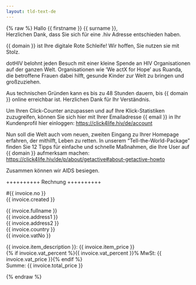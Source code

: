 ```yaml
---
layout: tld-text-de
---
```


{% raw %}
Hallo {{ firstname }} {{ surname }},  
Herzlichen Dank, dass Sie sich für eine .hiv Adresse entschieden haben.

{{ domain }} ist Ihre digitale Rote Schleife! Wir hoffen, Sie nutzen sie mit Stolz.

dotHIV belohnt jeden Besuch mit einer kleine Spende an HIV Organisationen auf der ganzen Welt. Organisationen wie ‘We actX for Hope’ aus Ruanda, die betroffene Frauen dabei hilft, gesunde Kinder zur Welt zu bringen und großzuziehen.

Aus technischen Gründen kann es bis zu 48 Stunden dauern, bis {{ domain }} online erreichbar ist. Herzlichen Dank für Ihr Verständnis.

Um Ihren Click-Counter anzupassen und auf Ihre Klick-Statistiken zuzugreifen, können Sie sich hier mit Ihrer Emailadresse {{ email }} in Ihr Kundenprofil hier einloggen: https://click4life.hiv/de/account

Nun soll die Welt auch vom neuen, zweiten Eingang zu Ihrer Homepage erfahren, der mithilft, Leben zu retten. In unserem “Tell-the-World-Package” finden Sie 12 Tipps für einfache und schnelle Maßnahmen, die Ihre User auf {{ domain }} aufmerksam machen: https://click4life.hiv/de/p/about/getactive#about-getactive-howto

Zusammen können wir AIDS besiegen.

++++++++++ Rechnung ++++++++++

\#{{ invoice.no }}  
{{ invoice.created }}

{{ invoice.fullname }}  
{{ invoice.address1 }}  
{{ invoice.address2 }}  
{{ invoice.country }}  
{{ invoice.vatNo }}

{{ invoice.item_description }}: {{ invoice.item_price }}  
{% if invoice.vat_percent %}{{ invoice.vat_percent }}% MwSt: {{ invoice.vat_price }}{% endif %}    
Summe: {{ invoice.total_price }}

{% endraw %}
